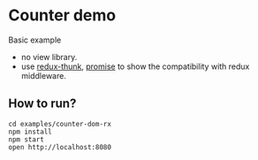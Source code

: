 Counter demo
============

Basic example
- no view library.
- use [redux-thunk](https://github.com/gaearon/redux-thunk), [promise](./middleware/promiseMiddleware.js) to show the compatibility with redux middleware.

## How to run?
```
cd examples/counter-dom-rx
npm install
npm start
open http://localhost:8080
```
